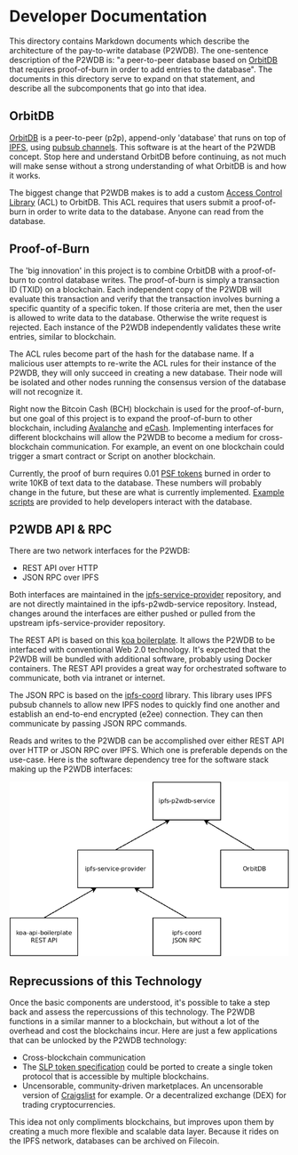 # Developer Documentation

This directory contains Markdown documents which describe the architecture of the pay-to-write database (P2WDB). The one-sentence description of the P2WDB is: "a peer-to-peer database based on [OrbitDB](https://github.com/orbitdb/orbit-db) that requires proof-of-burn in order to add entries to the database". The documents in this directory serve to expand on that statement, and describe all the subcomponents that go into that idea.

## OrbitDB

[OrbitDB](https://github.com/orbitdb/orbit-db) is a peer-to-peer (p2p), append-only 'database' that runs on top of [IPFS](https://ipfs.io), using [pubsub channels](https://docs.libp2p.io/concepts/publish-subscribe/). This software is at the heart of the P2WDB concept. Stop here and understand OrbitDB before continuing, as not much will make sense without a strong understanding of what OrbitDB is and how it works.

The biggest change that P2WDB makes is to add a custom [Access Control Library](https://github.com/orbitdb/orbit-db-access-controllers) (ACL) to OrbitDB. This ACL requires that users submit a proof-of-burn in order to write data to the database. Anyone can read from the database.

## Proof-of-Burn

The 'big innovation' in this project is to combine OrbitDB with a proof-of-burn to control database writes. The proof-of-burn is simply a transaction ID (TXID) on a blockchain. Each independent copy of the P2WDB will evaluate this transaction and verify that the transaction involves burning a specific quantity of a specific token. If those criteria are met, then the user is allowed to write data to the database. Otherwise the write request is rejected. Each instance of the P2WDB independently validates these write entries, similar to blockchain.

The ACL rules become part of the hash for the database name. If a malicious user attempts to re-write the ACL rules for their instance of the P2WDB, they will only succeed in creating a new database. Their node will be isolated and other nodes running the consensus version of the database will not recognize it.

Right now the Bitcoin Cash (BCH) blockchain is used for the proof-of-burn, but one goal of this project is to expand the proof-of-burn to other blockchain, including [Avalanche](https://www.avax.network/) and [eCash](https://e.cash). Implementing interfaces for different blockchains will allow the P2WDB to become a medium for cross-blockchain communication. For example, an event on one blockchain could trigger a smart contract or Script on another blockchain.

Currently, the proof of burn requires 0.01 [PSF tokens](https://psfoundation.cash) burned in order to write 10KB of text data to the database. These numbers will probably change in the future, but these are what is currently implemented. [Example scripts](../examples) are provided to help developers interact with the database.

## P2WDB API & RPC

There are two network interfaces for the P2WDB:

- REST API over HTTP
- JSON RPC over IPFS

Both interfaces are maintained in the [ipfs-service-provider](https://github.com/Permissionless-Software-Foundation/ipfs-service-provider) repository, and are not directly maintained in the ipfs-p2wdb-service repository. Instead, changes around the interfaces are either pushed or pulled from the upstream ipfs-service-provider repository.

The REST API is based on this [koa boilerplate](https://github.com/christroutner/koa-api-boilerplate). It allows the P2WDB to be interfaced with conventional Web 2.0 technology. It's expected that the P2WDB will be bundled with additional software, probably using Docker containers. The REST API provides a great way for orchestrated software to communicate, both via intranet or internet.

The JSON RPC is based on the [ipfs-coord](https://github.com/Permissionless-Software-Foundation/ipfs-coord#readme) library. This library uses IPFS pubsub channels to allow new IPFS nodes to quickly find one another and establish an end-to-end encrypted (e2ee) connection. They can then communicate by passing JSON RPC commands.

Reads and writes to the P2WDB can be accomplished over either REST API over HTTP or JSON RPC over IPFS. Which one is preferable depends on the use-case. Here is the software dependency tree for the software stack making up the P2WDB interfaces:

![ipfs-p2wdb-service dependency graph](./diagrams/dependency-graph.png)

## Reprecussions of this Technology

Once the basic components are understood, it's possible to take a step back and assess the repercussions of this technology. The P2WDB functions in a similar manner to a blockchain, but without a lot of the overhead and cost the blockchains incur. Here are just a few applications that can be unlocked by the P2WDB technology:

- Cross-blockchain communication
- The [SLP token specification](https://github.com/simpleledger/slp-specifications/blob/master/slp-token-type-1.md) could be ported to create a single token protocol that is accessible by multiple blockchains.
- Uncensorable, community-driven marketplaces. An uncensorable version of [Craigslist](https://craigslist.org) for example. Or a decentralized exchange (DEX) for trading cryptocurrencies.

This idea not only compliments blockchains, but improves upon them by creating a much more flexible and scalable data layer. Because it rides on the IPFS network, databases can be archived on Filecoin.
